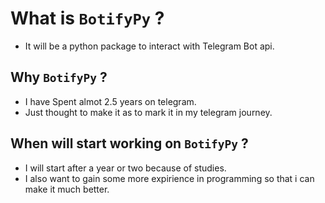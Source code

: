 # What is `BotifyPy` ?
- It will be a python package to interact with Telegram Bot api.

## Why `BotifyPy` ?
- I have Spent almot 2.5 years on telegram.
- Just thought to make it as to mark it in my telegram journey.

## When will start working on `BotifyPy` ?
- I will start after a year or two because of studies.
- I also want to gain some more expirience in programming so that i can make it much better.
